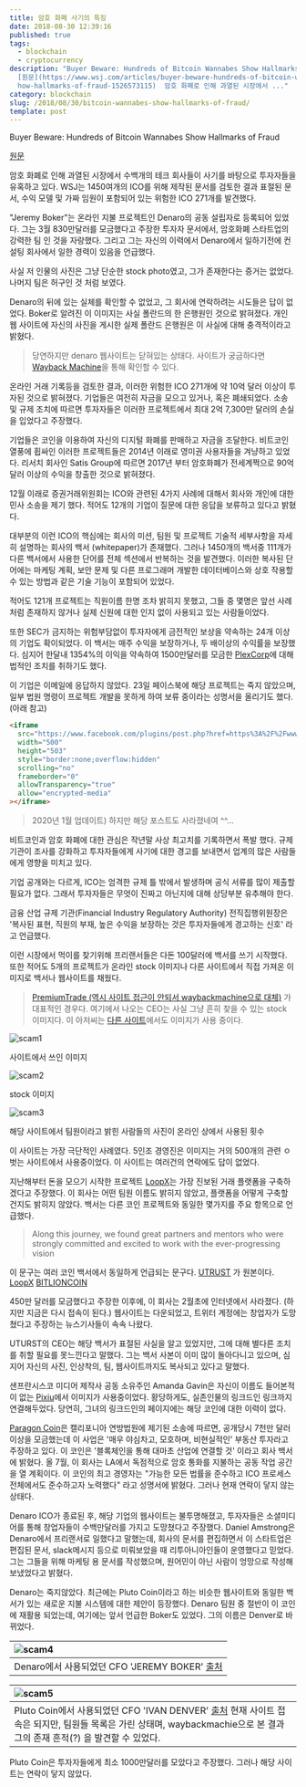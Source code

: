 ```yaml
---
title: 암호 화폐 사기의 특징
date: 2018-08-30 12:39:16
published: true
tags:
  - blockchain
  - cryptocurrency
description: "Buyer Beware: Hundreds of Bitcoin Wannabes Show Hallmarks of Fraud
  [원문](https://www.wsj.com/articles/buyer-beware-hundreds-of-bitcoin-wannabes-s\
  how-hallmarks-of-fraud-1526573115)  암호 화폐로 인해 과열된 시장에서 ..."
category: blockchain
slug: /2018/08/30/bitcoin-wannabes-show-hallmarks-of-fraud/
template: post
---
```

Buyer Beware: Hundreds of Bitcoin Wannabes Show Hallmarks of Fraud

[원문](https://www.wsj.com/articles/buyer-beware-hundreds-of-bitcoin-wannabes-show-hallmarks-of-fraud-1526573115)

암호 화폐로 인해 과열된 시장에서 수백개의 테크 회사들이 사기를 바탕으로 투자자들을 유혹하고 있다. WSJ는 1450여개의 ICO를 위해 제작된 문서를 검토한 결과 표절된 문서, 수익 모델 및 가짜 임원이 포함되어 있는 위험한 ICO 271개를 발견했다.

"Jeremy Boker"는 온라인 지불 프로젝트인 Denaro의 공동 설립자로 등록되어 있었다. 그는 3월 830만달러를 모금했다고 주장한 투자자 문서에서, 암호화폐 스타트업의 강력한 팀 인 것을 자랑했다. 그리고 그는 자신의 이력에서 Denaro에서 일하기전에 컨설팅 회사에서 일한 경력이 있음을 언급했다.

사실 저 인물의 사진은 그냥 단순한 stock photo였고, 그가 존재한다는 증거는 없었다. 나머지 팀은 허구인 것 처럼 보였다.

Denaro의 뒤에 있는 실체를 확인할 수 없었고, 그 회사에 연락하려는 시도들은 답이 없었다. Boker로 알려진 이 이미지는 사실 폴란드의 한 은행원인 것으로 밝혀졌다. 개인 웹 사이트에 자신의 사진을 게시한 실제 폴란드 은행원은 이 사실에 대해 충격적이라고 밝혔다.

> 당연하지만 denaro 웹사이트는 닫혀있는 상태다. 사이트가 궁금하다면 [Wayback Machine](https://web.archive.org/web/20180323075035/https://denaro.io)을 통해 확인할 수 있다.

온라인 거래 기록등을 검토한 결과, 이러한 위험한 ICO 271개에 약 10억 달러 이상이 투자된 것으로 밝혀졌다. 기업들은 여전히 자금을 모으고 있거나, 혹은 폐쇄되었다. 소송 및 규제 조치에 따르면 투자자들은 이러한 프로젝트에서 최대 2억 7,300만 달러의 손실을 입었다고 주장했다.

기업들은 코인을 이용하여 자신의 디지털 화폐를 판매하고 자금을 조달한다. 비트코인 열풍에 휩싸인 이러한 프로젝트들은 2014년 이래로 영미권 사용자들을 겨냥하고 있었다. 리서치 회사인 Satis Group에 따르면 2017년 부터 암호화폐가 전세계쩍으로 90억 달러 이상의 수익을 창출한 것으로 밝혀졌다.

12월 이래로 증권거래위원회는 ICO와 관련된 4가지 사례에 대해서 회사와 개인에 대한 민사 소송을 제기 했다. 적어도 12개의 기업이 질문에 대한 응답을 보류하고 있다고 밝혔다.

대부분의 이런 ICO의 핵심에는 회사의 미션, 팀원 및 프로젝트 기술적 세부사항을 자세히 설명하는 회사의 백서 (whitepaper)가 존재했다. 그러나 1450개의 백서중 111개가 다른 백서에서 사용한 단어를 전체 섹션에서 반복하는 것을 발견했다. 이러한 복사된 단어에는 마케팅 계획, 보안 문제 및 다른 프로그래머 개발한 데이터베이스와 상호 작용할 수 있는 방법과 같은 기술 기능이 포함되어 있었다.

적어도 121개 프로젝트는 직원이름 한명 조차 밝히지 못했고, 그들 중 몇명은 앞선 사례 처럼 존재하지 않거나 실제 신원에 대한 인지 없이 사용되고 있는 사람들이었다.

또한 SEC가 금지하는 위험부담없이 투자자에게 금전적인 보상을 약속하는 24개 이상의 기업도 확이되었다. 이 백서는 매주 수익을 보장하거나, 두 배이상의 수익률을 보장했다. 심지어 한달내 1354%의 이익을 약속하여 1500만달러를 모금한 [PlexCorp](https://www.plexcorps.com/)에 대해 법적인 조치를 취하기도 했다.

이 기업은 이메일에 응답하지 않았다. 23일 페이스북에 해당 프로젝트는 죽지 않았으며, 일부 법원 명령이 프로젝트 개발을 못하게 하여 보류 중이라는 성명서을 올리기도 했다. (아래 참고)

```html
<iframe
  src="https://www.facebook.com/plugins/post.php?href=https%3A%2F%2Fwww.facebook.com%2Fplexcorps%2Fposts%2F427817497663494&width=500"
  width="500"
  height="503"
  style="border:none;overflow:hidden"
  scrolling="no"
  frameborder="0"
  allowTransparency="true"
  allow="encrypted-media"
></iframe>
```

> 2020년 1월 업데이트) 하지만 해당 포스트도 사라졌네여 ^^...

비트코인과 암호 화폐에 대한 관심은 작년말 사상 최고치를 기록하면서 폭발 했다. 규제 기관이 조사를 강화하고 투자자들에게 사기에 대한 경고를 보내면서 업계의 많은 사람들에게 영향을 미치고 있다.

기업 공개와는 다르게, ICO는 엄격한 규제 틀 밖에서 발생하며 공식 서류를 많이 제출할 필요가 없다. 그래서 투자자들은 무엇이 진짜고 아닌지에 대해 상당부분 유추해야 한다.

금융 산업 규제 기관(Financial Industry Regulatory Authority) 전직집행위원장은 '복사된 표현, 직원의 부재, 높은 수익을 보장하는 것은 투자자들에게 경고하는 신호' 라고 언급했다.

이런 시장에서 먹이를 찾기위해 프리랜서들은 다돈 100달러에 백서를 쓰기 시작했다. 또한 적어도 5개의 프로젝트가 온라인 stock 이미지나 다른 사이트에서 직접 가져온 이미지로 백서나 웹사이트를 채웠다.

> [PremiumTrade (역시 사이트 접근이 안되서 waybackmachine으로 대체)](https://web.archive.org/web/20180520063826/https://www.premiumtrade.info/en.php) 가 대표적인 경우다. 여기에서 나오는 CEO는 사실 그냥 흔히 찾을 수 있는 stock 이미지다. 이 아저씨는 [다른 사이트](http://www.bitrecruitment.com/testimonials/)에서도 이미지가 사용 중이다.

![scam1](../images/scam1.png)

사이트에서 쓰인 이미지

![scam2](../images/scam2.png)

stock 이미지

![scam3](../images/scam3.png)

해당 사이트에서 팀원이라고 밝힌 사람들의 사진이 온라인 상에서 사용된 횟수

이 사이트는 가장 극단적인 사례였다. 5인조 경영진은 이미지는 거의 500개의 관련 ㅇ벗는 사이트에서 사용중이었다. 이 사이트는 여러건의 연락에도 답이 없었다.

지난해부터 돈을 모으기 시작한 프로젝트 [LoopX](https://www.coinist.io/loopx/)는 가장 진보된 거래 플랫폼을 구축하겠다고 주장했다. 이 회사는 어떤 팀원 이름도 밝히지 않았고, 플랫폼을 어떻게 구축할 건지도 밝히지 않았다. 백서는 다른 코인 프로젝트와 동일한 몇가지를 주요 항목으로 언급했다.

> Along this journey, we found great partners and mentors who were strongly committed and excited to work with the ever-progressing vision

이 문구는 여러 코인 백서에서 동일하게 언급되는 문구다. [UTRUST](https://s3-eu-west-1.amazonaws.com/utrust/UTRUST-whitepaper-v1.0.1.pdf) 가 원본이다. [LoopX](https://longcatchain.com/data/files/241217034_278964411.pdf) [BITLIONCOIN](https://www.bitlioncoin.com/Source/Data/WhitePaper.pdf)

450만 달러를 모금했다고 주장한 이후에, 이 회사는 2월초에 인터넷에서 사라졌다. (하지만 지금은 다시 접속이 된다.) 웹사이트는 다운되었고, 트위터 계정에는 창업자가 도망쳤다고 주장하는 뉴스기사들이 속속 나왔다.

UTURST의 CEO는 해당 백서가 표절된 사실을 알고 있었지만, 그에 대해 별다른 조치를 취할 필요를 못느낀다고 말했다. 그는 백서 사본이 이미 많이 돌아다니고 있으며, 심지어 자신의 사진, 인상착의, 팀, 웹사이트까지도 복사되고 있다고 말했다.

샌프란시스코 미디어 제작사 공동 소유주인 Amanda Gavin은 자신이 이름도 들어본적이 없는 [Pixiu](https://www.pixiulife.com/#section4)에서 이미지가 사용중이었다. 황당하게도, 실존인물의 링크드인 링크까지 연결해두었다. 당연히, 그녀의 링크드인의 페이지에는 해당 코인에 대한 이력이 없다.

[Paragon Coin](https://paragoncoin.com/login)은 캘리포니아 연방법원에 제기된 소송에 따르면, 공개당시 7천만 달러 이상을 모금했는데 이 사업은 '매우 야심차고, 모호하며, 비현실적인' 부동산 투자라고 주장하고 있다. 이 코인은 '블록체인을 통해 대마초 산업에 연결할 것' 이라고 회사 백서에 밝혔다. 올 7월, 이 회사는 LA에서 독점적으로 암호 통화를 지불하는 공동 작업 공간을 열 계획이다. 이 코인의 최고 경영자는 "가능한 모든 법률을 준수하고 ICO 프로세스 전체에서도 준수하고자 노력했다" 라고 성명서에 밝혔다. 그러나 현재 연락이 닿지 않는 상태다.

Denaro ICO가 종료된 후, 해당 기업의 웹사이트는 불투명해졌고, 투자자들은 소셜미디어를 통해 창업자들이 수백만달러를 가지고 도망쳤다고 주장했다. Daniel Amstrong은 Denaro에서 프리랜서로 일했다고 말했는데, 회사의 문서를 편집하면서 이 스타트업은 편집된 문서, slack메시지 등으로 미뤄보았을 때 리투아니아인들이 운영했다고 믿었다. 그는 그들을 위해 마케팅 용 문서를 작성했으며, 원어민이 아닌 사람이 엉망으로 작성해 보냈었다고 밝혔다.

Denaro는 죽지않았다. 최근에는 Pluto Coin이라고 하는 비슷한 웹사이트와 동일한 백서가 있는 새로운 지불 시스템에 대한 제안이 등장했다. Denaro 팀원 중 절반이 이 코인에 재활용 되었는데, 여기에는 앞서 언급한 Boker도 있었다. 그의 이름은 Denver로 바뀌었다.

| ![scam4](../images/scam4.png)                                                                       |
| :------------------------------------------------------------------------------------------------------------ |
| Denaro에서 사용되었던 CFO 'JEREMY BOKER' [출처](https://web.archive.org/web/20180323075035/https://denaro.io) |

| ![scam5](../images/scam5.png)                                                                                                                                                                                                 |
| :-------------------------------------------------------------------------------------------------------------------------------------------------------------------------------------------------------------------------------------- |
| Pluto Coin에서 사용되었던 CFO 'IVAN DENVER' [출처](https://web.archive.org/web/20180323075035/https://denaro.io) 현재 사이트 접속은 되지만, 팀원들 목록은 가린 상태며, waybackmachie으로 본 결과 그의 존재 흔적(?) 을 발견할 수 있었다. |

Pluto Coin은 투자자들에게 최소 1000만달러를 모았다고 주장했다. 그러나 해당 사이트는 연락이 닿지 않았다.
